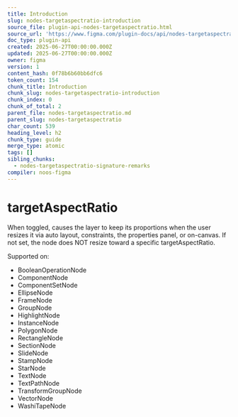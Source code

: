```yaml
---
title: Introduction
slug: nodes-targetaspectratio-introduction
source_file: plugin-api-nodes-targetaspectratio.html
source_url: 'https://www.figma.com/plugin-docs/api/nodes-targetaspectratio/'
doc_type: plugin-api
created: 2025-06-27T00:00:00.000Z
updated: 2025-06-27T00:00:00.000Z
owner: figma
version: 1
content_hash: 0f78b6b60bb6dfc6
token_count: 154
chunk_title: Introduction
chunk_slug: nodes-targetaspectratio-introduction
chunk_index: 0
chunk_of_total: 2
parent_file: nodes-targetaspectratio.md
parent_slug: nodes-targetaspectratio
char_count: 539
heading_level: h2
chunk_type: guide
merge_type: atomic
tags: []
sibling_chunks:
  - nodes-targetaspectratio-signature-remarks
compiler: noos-figma
---
```


# targetAspectRatio

When toggled, causes the layer to keep its proportions when the user resizes it via auto layout, constraints, the properties panel, or on-canvas.
If not set, the node does NOT resize toward a specific targetAspectRatio.

 Supported on:

- BooleanOperationNode
- ComponentNode
- ComponentSetNode
- EllipseNode
- FrameNode
- GroupNode
- HighlightNode
- InstanceNode
- PolygonNode
- RectangleNode
- SectionNode
- SlideNode
- StampNode
- StarNode
- TextNode
- TextPathNode
- TransformGroupNode
- VectorNode
- WashiTapeNode
